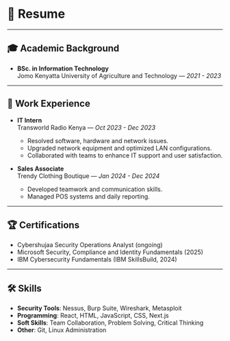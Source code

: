 # 📄 **Resume**

---

## 🎓 **Academic Background**
- **BSc. in Information Technology**  
  Jomo Kenyatta University of Agriculture and Technology — _2021 - 2023_  

---

## 💼 **Work Experience**
- **IT Intern**  
  Transworld Radio Kenya — _Oct 2023 - Dec 2023_  
  - Resolved software, hardware and network issues.
  - Upgraded network equipment and optimized LAN configurations.
  - Collaborated with teams to enhance IT support and user satisfaction.

- **Sales Associate**  
  Trendy Clothing Boutique — _Jan 2024 - Dec 2024_  
  - Developed teamwork and communication skills.
  - Managed POS systems and daily reporting.

---

## 🏆 **Certifications**
- Cybershujaa Security Operations Analyst (ongoing)
- Microsoft Security, Compliance and Identity Fundamentals (2025)
- IBM Cybersecurity Fundamentals (IBM SkillsBuild, 2024)

---

## 🛠️ **Skills**
- **Security Tools**: Nessus, Burp Suite, Wireshark, Metasploit
- **Programming**: React, HTML, JavaScript, CSS, Next.js
- **Soft Skills**: Team Collaboration, Problem Solving, Critical Thinking
- **Other**: Git, Linux Administration
